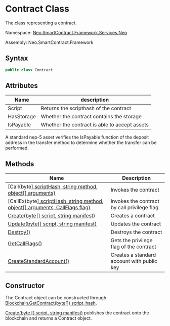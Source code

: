 # Contract Class

The class representing a contract.

Namespace: [Neo.SmartContract.Framework.Services.Neo](../neo.md)

Assembly: Neo.SmartContract.Framework

## Syntax

```c#
public class Contract
```

## Attributes

| Name | description |
| ---------------------------- | ---------- |
| Script | Returns the scripthash of the contract |
| HasStorage | Whether the contract contains the storage |
| IsPayable | Whether the contract is able to accept assets |

A standard nep-5 asset verifies the IsPayable function of the deposit address in the transfer method to determine whether the transfer can be performed.

## Methods

| Name | Description |
| -------------------------------- | ------ |
| [Call(byte[\] scriptHash, string method, object[] arguments)](Contract/Call.md) | Invokes the contract |
| [CallEx(byte[\] scriptHash, string method, object[] arguments, CallFlags flag)](Contract/CallEx.md) | Invokes the contract by call privilege flag |
| [Create(byte[] script, string manifest)](Contract/Create.md) | Creates a contract |
| [Update(byte[] script, string manifest)](Contract/Update.md) | Updates the contract |
| [Destroy()](Contract/Destroy.md)         | Destroys the contract    |
| [GetCallFlags()](Contract/GetCallFlags.md)         | Gets the privilege flag of the contract |
| [CreateStandardAccount()](Contract/CreateStandardAccount.md)         | Creates a standard account with public key |

## Constructor

The Contract object can be constructed through [Blockchain.GetContract(byte[]) script_hash](Blockchain/GetContract.md).

[Create(byte [] script, string manifest)](Contract/Create.md) publishes the contract onto the blockchain and returns a Contract object.